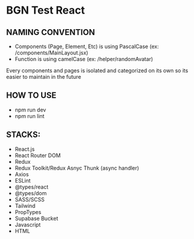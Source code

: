 # BGN Test React
## NAMING CONVENTION
* Components (Page, Element, Etc) is using PascalCase  (ex: /components/MainLayout.jsx) <br>
* Function is using camelCase (ex: /helper/randomAvatar)

Every components and pages is isolated and categorized on its own so its easier to maintain in the future

## HOW TO USE
* npm run dev
* npm run lint


## STACKS:
* React.js
* React Router DOM
* Redux
* Redux Toolkit/Redux Asnyc Thunk (async handler)
* Axios
* ESLint
* @types/react
* @types/dom
* SASS/SCSS
* Tailwind
* PropTypes
* Supabase Bucket
* Javascript
* HTML
